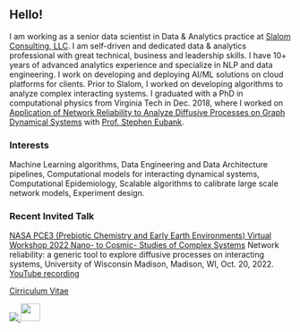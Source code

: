 ## Hello!

I am working as a senior data scientist in Data & Analytics practice at [Slalom Consulting, LLC](https://www.slalom.com). 
I am self-driven and dedicated data & analytics professional with great technical, business and leadership skills. I have 10+ years of advanced analytics experience and specialize in NLP and data engineering. I work on developing and deploying AI/ML solutions on cloud platforms for clients. 
Prior to Slalom, I worked on developing algorithms to analyze complex interacting systems.
I graduated with a PhD in computational physics from Virginia Tech in Dec. 2018, where I worked on [Application of Network Reliability to Analyze Diffusive Processes on Graph Dynamical Systems](https://vtechworks.lib.vt.edu/handle/10919/86841) with [Prof. Stephen Eubank](https://biocomplexity.virginia.edu/person/stephen-eubank).


###  Interests
Machine Learning algorithms, Data Engineering and Data Architecture pipelines,
Computational models for interacting dynamical systems, Computational Epidemiology,
Scalable algorithms to calibrate large scale network models, Experiment design.


### Recent Invited Talk
[NASA PCE3 (Prebiotic Chemistry and Early Earth Environments) Virtual Workshop 2022 Nano- to Cosmic- Studies of Complex Systems](http://prebioticchem.info/workshops/workshop2.html) Network reliability: a generic tool to explore diffusive processes on interacting systems, University of Wisconsin Madison, Madison, WI, Oct. 20, 2022.
[YouTube recording](https://www.youtube.com/watch?v=WOJ9B7eVxRU&list=PLvogKQh-bBnWI8ZqlwCKhPp8nCNdGGctN&index=3&t=6150s)


[Cirriculum Vitae](https://github.com/mnathvt/mnathvt/blob/main/cv_mnath.pdf)


<a href="https://www.linkedin.com/in/madhurimanath/"><img src="https://user-images.githubusercontent.com/31106009/176779884-29c802e1-1575-4866-9c92-eeecdf538c04.png"> </a>
<a href="https://scholar.google.com/citations?user=p_5Pdv0AAAAJ&hl=en">
<img src="https://user-images.githubusercontent.com/31106009/176781660-387859e3-1380-4030-8255-8376953d7d6d.svg" width = "35" height = "32"> </a>

<!--
👋

**mnathvt/mnathvt** is a ✨ _special_ ✨ repository because its `README.md` (this file) appears on your GitHub profile.

- Reach me: ✉ [madhurimanath21@gmail.com](mailto:madhurimanath21@gmail.com) 
Here are some ideas to get you started:

- 🔭 I’m currently working on ...
- 🌱 I’m currently learning ...
- 👯 I’m looking to collaborate on ...
- 🤔 I’m looking for help with ...
- 💬 Ask me about ...
- 📫 How to reach me: ...
- 😄 Pronouns: ...
- ⚡ Fun fact: ...
-- 2 &nbsp spaces: &ensp, 4 &ndsp spaces: &emsp, 
-->
